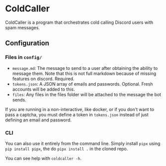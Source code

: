 # ColdCaller

ColdCaller is a program that orchestrates cold calling Discord users with spam messages.

## Configuration

### Files in `config/`

* `message.md`: The message to send to a user after obtaining the ability to message them. Note that this is not full
  markdown because of missing features on discord. Required.
* `tokens.json`: A JSON array of emails and passwords. Optional. Fresh accounts will be added to this.
* `files`: Any files in the files folder will be attached to the message the bot sends.

If you are running in a non-interactive, like docker, or if you don't want to pass a captcha, you must define a token
in `tokens.json` instead of just defining an email and password.

### CLI

You can also use it entirely from the command line. Simply install  `pipx` using ```pip install pipx```, the do `pipx install .` in the cloned repo.

You can see help with `coldcaller -h`.
